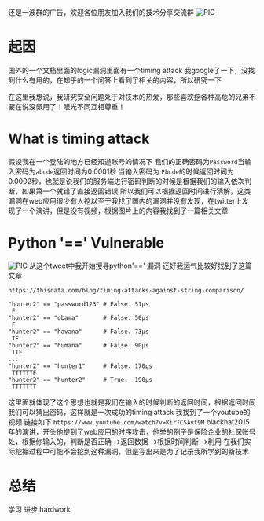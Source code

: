 
还是一波群的广告，欢迎各位朋友加入我们的技术分享交流群
![PIC](http://c1h2e1.oss-cn-qingdao.aliyuncs.com/qrcode.jpg)

#	起因
国外的一个文档里面的logic漏洞里面有一个timing attack 我google了一下，没找到什么有用的，在知乎的一个问答上看到了相关的内容，所以研究一下

在这里我想说，我研究安全问题处于对技术的热爱，那些喜欢挖各种高危的兄弟不要在说没卵用了！眼光不同互相尊重！

#	What is timing attack

假设我在一个登陆的地方已经知道账号的情况下
我们的正确密码为`Password`当输入密码为`abcde`返回时间为0.0001秒 当输入密码为
`Pbcde`的时候返回时间为0.0002秒，也就是说我们的服务端进行密码判断的时候是根据我们的输入依次判断，如果第一个就错了直接返回错误
所以我们可以根据返回时间进行猜解，这类漏洞在web应用很少有人挖以至于我找了国内的漏洞并没有发现，在twitter上发现了一个演讲，但是没有视频，根据图片上的内容我找到了一篇相关文章

#	Python '==' Vulnerable
![PIC](http://c1h2e1.oss-cn-qingdao.aliyuncs.com/image/timing/timing-1.png)
从这个tweet中我开始搜寻python'==' 漏洞
还好我运气比较好找到了这篇文章

`https://thisdata.com/blog/timing-attacks-against-string-comparison/`

```
"hunter2" == "password123" # False. 51μs
 F
"hunter2" == "obama"       # False. 50μs
 F
"hunter2" == "havana"      # False. 73μs
 TF
"hunter2" == "humana"      # False. 90μs
 TTF
...
"hunter2" == "hunter1"     # False. 170μs
 TTTTTTF
"hunter2" == "hunter2"     # True.  190μs
 TTTTTTT
```
这里面就体现了这个思想也就是我们在输入的时候判断的返回时间，根据返回时间我们可以猜出密码，这样就是一次成功的timing attack
我找到了一个youtube的视频
链接如下
`https://www.youtube.com/watch?v=KirTCSAvt9M` blackhat2015年的演讲，开头他提到了web应用的时序攻击，他举的例子是保险企业的社保账号处，根据你输入的，判断是否正确-->返回数据-->根据时间判断-->利用
在我们实际挖掘过程中可能不会挖到这种漏洞，但是写出来是为了记录我所学到的新技术

#	总结
学习 进步
hardwork
